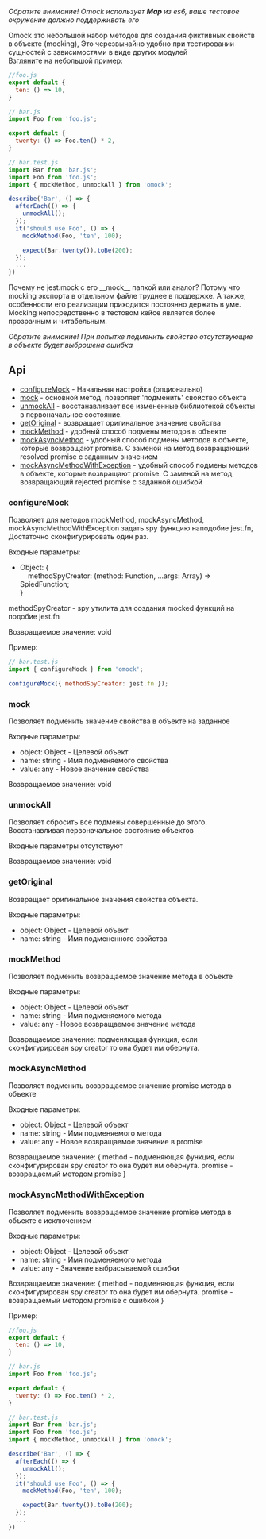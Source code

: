 *Обратите внимание! Omock использует **Map** из es6, ваше тестовое окружение должно поддерживать его*

Omock это небольшой набор методов для создания фиктивных свойств в объекте (mocking), Это черезвычайно удобно при тестировании сущностей с зависимостями в виде других модулей <br/>
Взгляните на небольшой пример:

```javascript
//foo.js
export default {
  ten: () => 10,
}

// bar.js
import Foo from 'foo.js';

export default {
  twenty: () => Foo.ten() * 2,
}

// bar.test.js
import Bar from 'bar.js';
import Foo from 'foo.js';
import { mockMethod, unmockAll } from 'omock';

describe('Bar', () => {
  afterEach(() => {
    unmockAll();
  });
  it('should use Foo', () => {
    mockMethod(Foo, 'ten', 100);

    expect(Bar.twenty()).toBe(200);
  });
  ...
})
```

Почему не jest.mock с его \_\_mock\_\_ папкой или аналог? Потому что mocking экспорта в отдельном файле труднее в поддержке. А также, особенности его реализации приходится постоянно держать в уме.
Mocking непосредственно в тестовом кейсе является более прозрачным и читабельным.

*Обратите внимание! При попытке подменить свойство отсутствующие в объекте будет выброшена ошибка*

## Api

* <a href="#configureMock">configureMock</a> - Начальная настройка (опционально)
* <a href="#mock">mock</a> - основной метод, позволяет 'подменить' свойство объекта
* <a href="#unmockAll">unmockAll</a> - восстанавливает все измененные библиотекой объекты в первоначальное состояние.
* <a href="#getOriginal">getOriginal</a> - возвращает оригинальное значение свойства
* <a href="#mockMethod">mockMethod</a> - удобный способ подмены методов в объекте
* <a href="#mockAsyncMethod">mockAsyncMethod</a> - удобный способ подмены методов в объекте, которые возвращают promise. С заменой на метод возвращающий resolved promise с заданным значением
* <a href="#mockAsyncMethodWithException">mockAsyncMethodWithException</a> - удобный способ подмены методов в объекте, которые возвращают promise. С заменой на метод возвращающий rejected promise с заданной ошибкой

<a id="configureMock"></a>
### configureMock
Позволяет для методов mockMethod, mockAsyncMethod, mockAsyncMethodWithException задать spy функцию наподобие jest.fn, Достаточно сконфигурировать один раз.

Входные параметры:
* Object: {<br />
  &nbsp;&nbsp;&nbsp;&nbsp;methodSpyCreator: (method: Function, ...args: Array<any>) => SpiedFunction;<br />
}

methodSpyCreator - spy утилита для создания mocked функций на подобие jest.fn

Возвращаемое значение: void

Пример:
```javascript
// bar.test.js
import { configureMock } from 'omock';

configureMock({ methodSpyCreator: jest.fn });
```

<a id="mock"></a>
### mock
Позволяет подменить значение свойства в объекте на заданное

Входные параметры:
* object: Object - Целевой объект
* name: string - Имя подменяемого свойства
* value: any - Новое значение свойства

Возвращаемое значение: void

<a id="unmockAll"></a>
### unmockAll
Позволяет сбросить все подмены совершенные до этого. Восстанавливая первоначальное состояние объектов

Входные параметры отсутствуют

Возвращаемое значение: void

<a id="getOriginal"></a>
### getOriginal
Возвращает оригинальное значения свойства объекта.

Входные параметры:
* object: Object - Целевой объект
* name: string - Имя подмененного свойства

<a id="mockMethod"></a>
### mockMethod
Позволяет подменить возвращаемое значение метода в объекте

Входные параметры:
* object: Object - Целевой объект
* name: string - Имя подменяемого метода
* value: any - Новое возвращаемое значение метода

Возвращаемое значение: подменяющая функция, если сконфигурирован spy creator то она будет им обернута.

<a id="mockAsyncMethod"></a>
### mockAsyncMethod
Позволяет подменить возвращаемое значение promise метода в объекте

Входные параметры:
* object: Object - Целевой объект
* name: string - Имя подменяемого метода
* value: any - Новое возвращаемое значение в promise

Возвращаемое значение: {
  method - подменяющая функция, если сконфигурирован spy creator то она будет им обернута.
  promise - возвращаемый методом promise
}

<a id="mockAsyncMethodWithException"></a>
### mockAsyncMethodWithException
Позволяет подменить возвращаемое значение promise метода в объекте с исключением

Входные параметры:
* object: Object - Целевой объект
* name: string - Имя подменяемого метода
* value: any - Значение выбрасываемой ошибки

Возвращаемое значение: {
  method - подменяющая функция, если сконфигурирован spy creator то она будет им обернута.
  promise - возвращаемый методом promise с ошибкой
}

Пример:
```javascript
//foo.js
export default {
  ten: () => 10,
}

// bar.js
import Foo from 'foo.js';

export default {
  twenty: () => Foo.ten() * 2,
}

// bar.test.js
import Bar from 'bar.js';
import Foo from 'foo.js';
import { mockMethod, unmockAll } from 'omock';

describe('Bar', () => {
  afterEach(() => {
    unmockAll();
  });
  it('should use Foo', () => {
    mockMethod(Foo, 'ten', 100);

    expect(Bar.twenty()).toBe(200);
  });
  ...
})
```